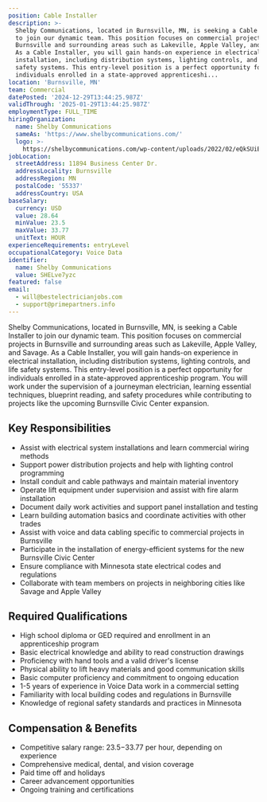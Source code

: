 ```yaml
---
position: Cable Installer
description: >-
  Shelby Communications, located in Burnsville, MN, is seeking a Cable Installer
  to join our dynamic team. This position focuses on commercial projects in
  Burnsville and surrounding areas such as Lakeville, Apple Valley, and Savage.
  As a Cable Installer, you will gain hands-on experience in electrical
  installation, including distribution systems, lighting controls, and life
  safety systems. This entry-level position is a perfect opportunity for
  individuals enrolled in a state-approved apprenticeshi...
location: 'Burnsville, MN'
team: Commercial
datePosted: '2024-12-29T13:44:25.987Z'
validThrough: '2025-01-29T13:44:25.987Z'
employmentType: FULL_TIME
hiringOrganization:
  name: Shelby Communications
  sameAs: 'https://www.shelbycommunications.com/'
  logo: >-
    https://shelbycommunications.com/wp-content/uploads/2022/02/eQkSUiEUF9h03zP_TRYxMq9BEwyVxvd6tiQOkA.png
jobLocation:
  streetAddress: 11894 Business Center Dr.
  addressLocality: Burnsville
  addressRegion: MN
  postalCode: '55337'
  addressCountry: USA
baseSalary:
  currency: USD
  value: 28.64
  minValue: 23.5
  maxValue: 33.77
  unitText: HOUR
experienceRequirements: entryLevel
occupationalCategory: Voice Data
identifier:
  name: Shelby Communications
  value: SHELve7yzc
featured: false
email:
  - will@bestelectricianjobs.com
  - support@primepartners.info
---
```




Shelby Communications, located in Burnsville, MN, is seeking a Cable Installer to join our dynamic team. This position focuses on commercial projects in Burnsville and surrounding areas such as Lakeville, Apple Valley, and Savage. As a Cable Installer, you will gain hands-on experience in electrical installation, including distribution systems, lighting controls, and life safety systems. This entry-level position is a perfect opportunity for individuals enrolled in a state-approved apprenticeship program. You will work under the supervision of a journeyman electrician, learning essential techniques, blueprint reading, and safety procedures while contributing to projects like the upcoming Burnsville Civic Center expansion.

## Key Responsibilities
- Assist with electrical system installations and learn commercial wiring methods
- Support power distribution projects and help with lighting control programming
- Install conduit and cable pathways and maintain material inventory
- Operate lift equipment under supervision and assist with fire alarm installation
- Document daily work activities and support panel installation and testing
- Learn building automation basics and coordinate activities with other trades
- Assist with voice and data cabling specific to commercial projects in Burnsville
- Participate in the installation of energy-efficient systems for the new Burnsville Civic Center
- Ensure compliance with Minnesota state electrical codes and regulations
- Collaborate with team members on projects in neighboring cities like Savage and Apple Valley

## Required Qualifications
- High school diploma or GED required and enrollment in an apprenticeship program
- Basic electrical knowledge and ability to read construction drawings
- Proficiency with hand tools and a valid driver's license
- Physical ability to lift heavy materials and good communication skills
- Basic computer proficiency and commitment to ongoing education
- 1-5 years of experience in Voice Data work in a commercial setting
- Familiarity with local building codes and regulations in Burnsville
- Knowledge of regional safety standards and practices in Minnesota

## Compensation & Benefits
- Competitive salary range: $23.5-$33.77 per hour, depending on experience
- Comprehensive medical, dental, and vision coverage
- Paid time off and holidays
- Career advancement opportunities
- Ongoing training and certifications
